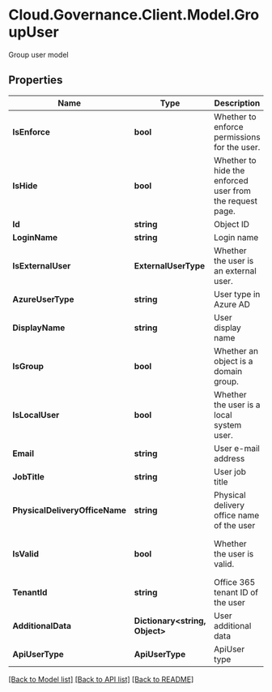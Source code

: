 # Cloud.Governance.Client.Model.GroupUser
Group user model
## Properties

Name | Type | Description | Notes
------------ | ------------- | ------------- | -------------
**IsEnforce** | **bool** | Whether to enforce permissions for the user. | [optional] [default to false]
**IsHide** | **bool** | Whether to hide the enforced user from the request page. | [optional] [default to false]
**Id** | **string** | Object ID | [optional] 
**LoginName** | **string** | Login name | [optional] 
**IsExternalUser** | **ExternalUserType** | Whether the user is an external user. | [optional] 
**AzureUserType** | **string** | User type in Azure AD | [optional] 
**DisplayName** | **string** | User display name | [optional] 
**IsGroup** | **bool** | Whether an object is a domain group. | [optional] [default to false]
**IsLocalUser** | **bool** | Whether the user is a local system user. | [optional] [readonly] [default to false]
**Email** | **string** | User e-mail address | [optional] 
**JobTitle** | **string** | User job title | [optional] [readonly] 
**PhysicalDeliveryOfficeName** | **string** | Physical delivery office name of the user | [optional] [readonly] 
**IsValid** | **bool** | Whether the user is valid. | [optional] [readonly] [default to false]
**TenantId** | **string** | Office 365 tenant ID of the user | [optional] [readonly] 
**AdditionalData** | **Dictionary&lt;string, Object&gt;** | User additional data | [optional] [readonly] 
**ApiUserType** | **ApiUserType** | ApiUser type | [optional] [readonly] 

[[Back to Model list]](../README.md#documentation-for-models) [[Back to API list]](../README.md#documentation-for-api-endpoints) [[Back to README]](../README.md)

